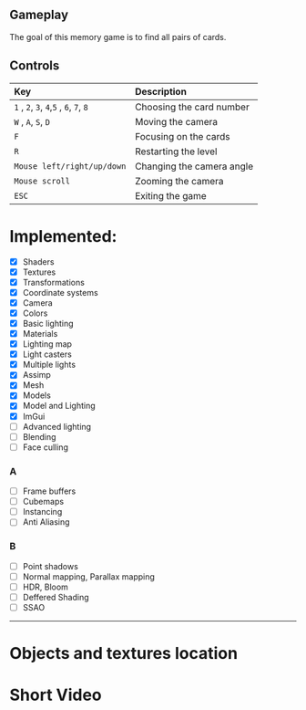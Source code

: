 
## Gameplay
The goal of this memory game is to find all pairs of cards.

## Controls
| Key                                                                     | Description               |
|:------------------------------------------------------------------------|:--------------------------|
| ```1``` , ```2```, ```3```, ```4```,```5``` , ```6```, ```7```, ```8``` | Choosing the card number  |
| ```W``` , ```A```, ```S```, ```D```                                     | Moving the camera         |
| ```F```                                                                 | Focusing on the cards     |
| ```R```                                                                 | Restarting the level      |
| ```Mouse left/right/up/down```                                          | Changing the camera angle |
| ```Mouse scroll```                                                      | Zooming the camera        |
| ```ESC```                                                               | Exiting the game          |

# Implemented:
- [x] Shaders
- [x] Textures
- [x] Transformations
- [x] Coordinate systems
- [x] Camera
- [x] Colors
- [x] Basic lighting
- [x] Materials
- [x] Lighting map
- [x] Light casters
- [x] Multiple lights
- [x] Assimp
- [x] Mesh
- [x] Models
- [x] Model and Lighting
- [x] ImGui
- [ ] Advanced lighting
- [ ] Blending
- [ ] Face culling

### A
- [ ] Frame buffers
- [ ] Cubemaps
- [ ] Instancing
- [ ] Anti Aliasing

### B
- [ ] Point shadows
- [ ] Normal mapping, Parallax mapping
- [ ] HDR, Bloom
- [ ] Deffered Shading
- [ ] SSAO

----------------------------------
# Objects and textures location


# Short Video

